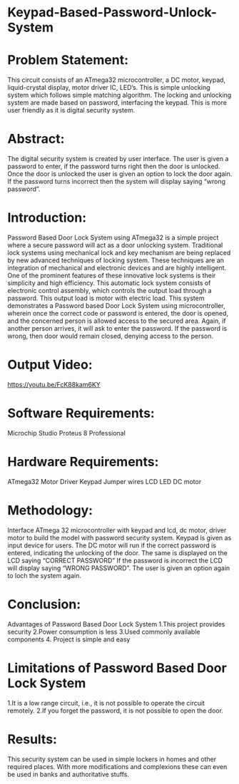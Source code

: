 # Keypad-Based-Password-Unlock-System
# Problem Statement:
This circuit consists of an ATmega32 microcontroller, a DC motor, keypad, liquid-crystal display, motor driver IC, LED’s. This is simple unlocking system which follows simple matching algorithm. The locking and unlocking system are made based on password, interfacing the keypad. This is more user friendly as it is digital security system.
 

# Abstract:
The digital security system is created by user interface. The user is given a password to enter, if the password turns right then the door is unlocked. Once the door is unlocked the user is given an option to lock the door again. If the password turns incorrect then the system will display saying “wrong password”.

# Introduction:
Password Based Door Lock System using ATmega32 is a simple project where a secure password will act as a door unlocking system. Traditional lock systems using mechanical lock and key mechanism are being replaced by new advanced techniques of locking system. These techniques are an integration of mechanical and electronic devices and are highly intelligent. One of the prominent features of these innovative lock systems is their simplicity and high efficiency.
This automatic lock system consists of electronic control assembly, which controls the output load through a password. This output load is motor with electric load.
This system demonstrates a Password based Door Lock System using microcontroller, wherein once the correct code or password is entered, the door is opened, and the concerned person is allowed access to the secured area. 
Again, if another person arrives, it will ask to enter the password. If the password is wrong, then door would remain closed, denying access to the person.

# Output Video:
https://youtu.be/FcK88kam6KY

# Software Requirements:
 Microchip Studio
 Proteus 8 Professional

# Hardware Requirements:
ATmega32
 Motor Driver
Keypad
Jumper wires
LCD
LED
DC motor

# Methodology:
Interface ATmega 32 microcontroller with keypad and lcd, dc motor, driver motor to build the model with password security system.
Keypad is given as input device for users.
The DC motor will run if the correct password is entered, indicating the unlocking of the door.
The same is displayed on the LCD saying
                    “CORRECT PASSWORD”
If the password is incorrect the LCD will display saying “WRONG PASSWORD”.
The user is given an option again to loch the system again.

# Conclusion:
Advantages of Password Based Door Lock System
1.This project provides security
2.Power consumption is less
3.Used commonly available components
4. Project is simple and easy

# Limitations of Password Based Door Lock System
1.It is a low range circuit, i.e., it is not possible to operate the circuit remotely.
2.If you forget the password, it is not possible to open the door.

# Results:
This security system can be used in simple lockers in homes and other required places. With more modifications and complexions these can even be used in banks and authoritative stuffs.



